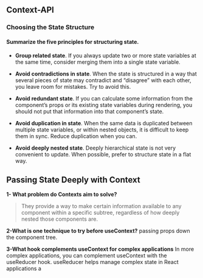 ## Context-API
### Choosing the State Structure
#### Summarize the five principles for structuring state.

* **Group related state**. If you always update two or more state variables at the same time, consider merging them into a single state variable.
* **Avoid contradictions in state**. When the state is structured in a way that several pieces of state may contradict and “disagree” with each other, you leave room for mistakes. Try to avoid this.
 * **Avoid redundant state**. If you can calculate some information from the component’s props or its existing state variables during rendering, you should not put that information into that component’s state.

* **Avoid duplication in state**. When the same data is duplicated between multiple state variables, or within nested objects, it is difficult to keep them in sync. Reduce duplication when you can.
 
 * **Avoid deeply nested state**. Deeply hierarchical state is not very convenient to update. When possible, prefer to structure state in a flat way.


## Passing State Deeply with Context

**1- What problem do Contexts aim to solve?**
>  They provide a way to make certain information available to any component within a specific subtree, regardless of how deeply nested those components are.

**2-What is one technique to try before useContext?**
 passing props down the component tree. 
 
 **3-What hook complements useContext for complex applications**
  In more complex applications, you can complement useContext with the useReducer hook. useReducer helps manage complex state in React applications a